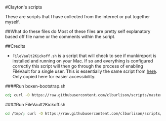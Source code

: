 #Clayton's scripts

These are scripts that I have collected from the internet or put together myself.


##What do these files do
Most of these files are pretty self explanatory based off file name or the comments within the script.


##Credits
* ``FileVault2Kickoff.sh`` is a script that will check to see if munkireport is installed and running on your Mac. If so and everything is configured correctly this script will then go through the process of enabling FileVault for a single user. This is essentially the same script from [here](https://github.com/munkireport/munkireport-php/blob/master/app/modules/filevault_escrow/script/Sample%20FileVault2%20Kickoff%20Script.sh). Only copied here for easier accessibility. 



####Run boxen-bootstrap.sh
```bash
cd; curl -O https://raw.githubusercontent.com/clburlison/scripts/master/osx/boxen-bootstrap.sh ; chmod 700 boxen-bootstrap.sh; ./boxen-bootstrap.sh
```

####Run FileVault2Kickoff.sh
```bash
cd /tmp/; curl -O https://raw.githubusercontent.com/clburlison/scripts/master/osx/FileVault2Kickoff.sh ; chmod 700 FileVault2Kickoff.sh; ./FileVault2Kickoff.sh
```
